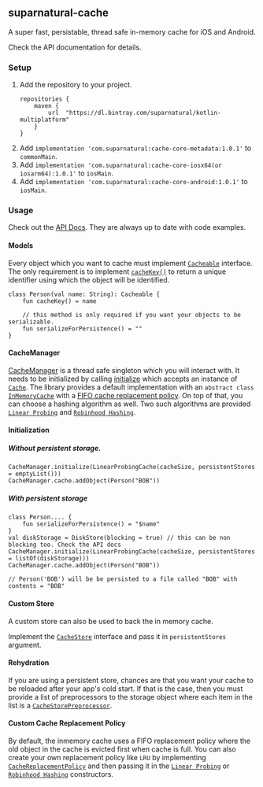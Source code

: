 ## suparnatural-cache

A super fast, persistable, thread safe in-memory cache for iOS and Android.

Check the API documentation for details.

### Setup

1. Add the repository to your project. 
    ```
    repositories {
        maven {
            url  "https://dl.bintray.com/suparnatural/kotlin-multiplatform" 
        }
    }
    ``` 
2. Add `implementation 'com.suparnatural:cache-core-metadata:1.0.1'` to `commonMain`.
3. Add `implementation 'com.suparnatural:cache-core-iosx64(or iosarm64):1.0.1'` to `iosMain`.
4. Add `implementation 'com.suparnatural:cache-core-android:1.0.1'` to `iosMain`.


### Usage

Check out the [API Docs](https://suparngp.github.io/kotlin-multiplatform-projects/cache-core/docs/cache-core/com.suparnatural.core.cache/index.html).
They are always up to date with code examples.

#### Models
Every object which you want to cache must implement [`Cacheable`](https://suparngp.github.io/kotlin-multiplatform-projects/cache-core/docs/cache-core/com.suparnatural.core.cache/-cacheable/index.html) interface. The only requirement is to implement [`cacheKey()`](https://suparngp.github.io/kotlin-multiplatform-projects/cache-core/docs/cache-core/com.suparnatural.core.cache/-cacheable/cache-key.html) to return a unique identifier using which the object will be identified.

```
class Person(val name: String): Cacheable {
    fun cacheKey() = name
    
    // this method is only required if you want your objects to be serializable.
    fun serializeForPersistence() = "" 
}
```

#### CacheManager
[CacheManager](https://suparngp.github.io/kotlin-multiplatform-projects/cache-core/docs/cache-core/com.suparnatural.core.cache/-cache-manager/index.html) is a thread safe singleton which you will interact with. It needs to be initialized by calling [initialize](https://suparngp.github.io/kotlin-multiplatform-projects/cache-core/docs/cache-core/com.suparnatural.core.cache/-cache-manager/initialize.html) which accepts an instance of [`Cache`](https://suparngp.github.io/kotlin-multiplatform-projects/cache-core/docs/cache-core/com.suparnatural.core.cache/-cache/index.html). The library provides a default implementation with an `abstract class` [`InMemoryCache`](https://suparngp.github.io/kotlin-multiplatform-projects/cache-core/docs/cache-core/com.suparnatural.core.cache/-in-memory-cache/index.html) with a [FIFO cache replacement policy](https://suparngp.github.io/kotlin-multiplatform-projects/cache-core/docs/cache-core/com.suparnatural.core.cache/-fifo-cache-replacement-policy/index.html). On top of that, you can choose a hashing algorithm as well. Two such algorithms are provided [`Linear Probing`](https://suparngp.github.io/kotlin-multiplatform-projects/cache-core/docs/cache-core/com.suparnatural.core.cache/-linear-probing-cache/index.html) and [`Robinhood Hashing`](https://suparngp.github.io/kotlin-multiplatform-projects/cache-core/docs/cache-core/com.suparnatural.core.cache/-robin-hood-probing-cache/index.html). 

#### Initialization

##### Without persistent storage.

```
CacheManager.initialize(LinearProbingCache(cacheSize, persistentStores = emptyList()))
CacheManager.cache.addObject(Person("BOB"))
```

##### With persistent storage

```
class Person.... {
    fun serializeForPersistence() = "$name"
}
val diskStorage = DiskStore(blocking = true) // this can be non blocking too. Check the API docs
CacheManager.initialize(LinearProbingCache(cacheSize, persistentStores = listOf(diskStorage)))
CacheManager.cache.addObject(Person("BOB"))

// Person('BOB') will be be persisted to a file called "BOB" with contents = "BOB"
```

#### Custom Store

A custom store can also be used to back the in memory cache.

Implement the [`CacheStore`](https://suparngp.github.io/kotlin-multiplatform-projects/cache-core/docs/cache-core/com.suparnatural.core.cache/-cache-store/index.html) interface and pass it in `persistentStores` argument.


#### Rehydration
If you are using a persistent store, chances are that you want your cache to be reloaded after your app's cold start. If that is the case, then you must provide a list of preprocessors to the storage object where each item in the list is a [`CacheStorePreprocessor`](https://suparngp.github.io/kotlin-multiplatform-projects/cache-core/docs/cache-core/com.suparnatural.core.cache/-cache-store-preprocessor/index.html). 

#### Custom Cache Replacement Policy
By default, the inmemory cache uses a FIFO replacement policy where the old object in the cache is evicted first when cache is full. You can also create your own replacement policy like `LRU` by implementing [`CacheReplacementPolicy`](https://suparngp.github.io/kotlin-multiplatform-projects/cache-core/docs/cache-core/com.suparnatural.core.cache/-cache-replacement-policy/index.html) and then passing it in the [`Linear Probing`](https://suparngp.github.io/kotlin-multiplatform-projects/cache-core/docs/cache-core/com.suparnatural.core.cache/-linear-probing-cache/index.html) or [`Robinhood Hashing`](https://suparngp.github.io/kotlin-multiplatform-projects/cache-core/docs/cache-core/com.suparnatural.core.cache/-robin-hood-probing-cache/index.html) constructors.

